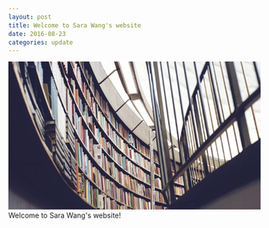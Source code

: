 ```yaml
---
layout: post
title: Welcome to Sara Wang's website
date: 2016-08-23
categories: update
---
```

<img src="/images/fulls/03.jpg" class="fit image"> 
Welcome to Sara Wang's website!
